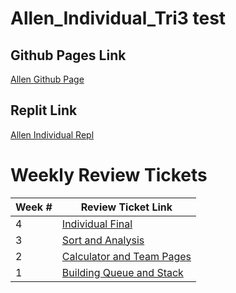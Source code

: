 
# Allen_Individual_Tri3 test

## Github Pages Link
[Allen Github Page](https://purplebears321.github.io/Allen-Individual-Tri3/Repl)
## Replit Link
[Allen Individual Repl](https://replit.com/@purplebears321/allenTT0#README.md)
# Weekly Review Tickets

| Week # | Review Ticket Link |
| ---   | ---    |
| 4 | [Individual Final](https://github.com/purplebears321/Allen-Individual-Tri3/issues/3)|
| 3 | [Sort and Analysis](https://github.com/purplebears321/Allen-Individual-Tri3/issues/3)|
| 2 | [Calculator and Team Pages](https://github.com/purplebears321/Allen-Individual-Tri3/issues/2)|
| 1 | [Building Queue and Stack](https://github.com/purplebears321/Allen-Individual-Tri3/issues/1)|

